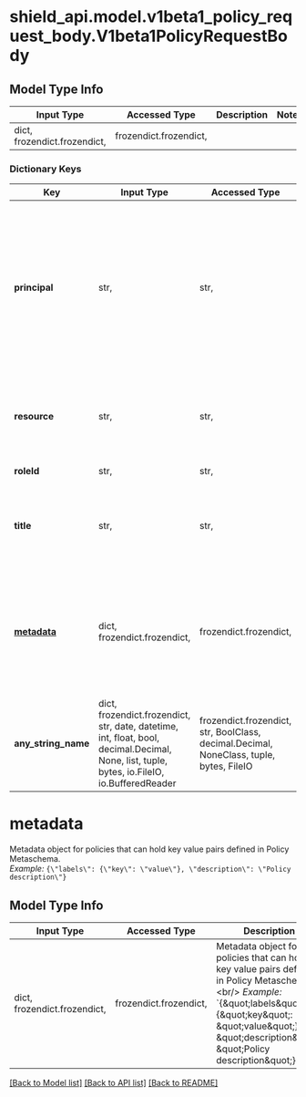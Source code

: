 # shield_api.model.v1beta1_policy_request_body.V1beta1PolicyRequestBody

## Model Type Info
Input Type | Accessed Type | Description | Notes
------------ | ------------- | ------------- | -------------
dict, frozendict.frozendict,  | frozendict.frozendict,  |  | 

### Dictionary Keys
Key | Input Type | Accessed Type | Description | Notes
------------ | ------------- | ------------- | ------------- | -------------
**principal** | str,  | str,  | principal is the user or group to which policy is assigned. The principal id must be prefixed with its namespace id in this format &#x60;namespace:uuid&#x60;. The namespace can be &#x60;app/user&#x60;, &#x60;app/group&#x60; or &#x60;app/serviceuser&#x60; (coming up!) and uuid is the unique id of the principal. &lt;br/&gt; *Example:* &#x60;app/user:92f69c3a-334b-4f25-90b8-4d4f3be6b825&#x60; | 
**resource** | str,  | str,  | The resource to which policy is assigned in this format &#x60;namespace:uuid&#x60;. &lt;br/&gt; *Example:* &#x60;app/guardian:70f69c3a-334b-4f25-90b8-4d4f3be6b8e2&#x60; | 
**roleId** | str,  | str,  | unique id of the role to which policy is assigned | 
**title** | str,  | str,  | The title can contain any UTF-8 character, used to provide a human-readable name for the policy. Can also be left empty. &lt;br/&gt; *Example:* &#x60;Policy title&#x60; | [optional] 
**[metadata](#metadata)** | dict, frozendict.frozendict,  | frozendict.frozendict,  | Metadata object for policies that can hold key value pairs defined in Policy Metaschema.&lt;br/&gt; *Example:* &#x60;{\&quot;labels\&quot;: {\&quot;key\&quot;: \&quot;value\&quot;}, \&quot;description\&quot;: \&quot;Policy description\&quot;}&#x60; | [optional] 
**any_string_name** | dict, frozendict.frozendict, str, date, datetime, int, float, bool, decimal.Decimal, None, list, tuple, bytes, io.FileIO, io.BufferedReader | frozendict.frozendict, str, BoolClass, decimal.Decimal, NoneClass, tuple, bytes, FileIO | any string name can be used but the value must be the correct type | [optional]

# metadata

Metadata object for policies that can hold key value pairs defined in Policy Metaschema.<br/> *Example:* `{\"labels\": {\"key\": \"value\"}, \"description\": \"Policy description\"}`

## Model Type Info
Input Type | Accessed Type | Description | Notes
------------ | ------------- | ------------- | -------------
dict, frozendict.frozendict,  | frozendict.frozendict,  | Metadata object for policies that can hold key value pairs defined in Policy Metaschema.&lt;br/&gt; *Example:* &#x60;{\&quot;labels\&quot;: {\&quot;key\&quot;: \&quot;value\&quot;}, \&quot;description\&quot;: \&quot;Policy description\&quot;}&#x60; | 

[[Back to Model list]](../../README.md#documentation-for-models) [[Back to API list]](../../README.md#documentation-for-api-endpoints) [[Back to README]](../../README.md)

